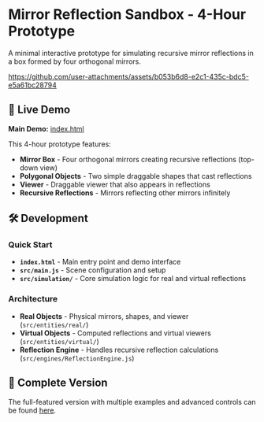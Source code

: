 # Mirror Reflection Sandbox - 4-Hour Prototype

A minimal interactive prototype for simulating recursive mirror reflections in a box formed by four orthogonal mirrors.



https://github.com/user-attachments/assets/b053b6d8-e2c1-435c-bdc5-e5a61bc28794



## 🚀 Live Demo

**Main Demo:** [index.html](index.html)

This 4-hour prototype features:
- **Mirror Box** - Four orthogonal mirrors creating recursive reflections (top-down view)
- **Polygonal Objects** - Two simple draggable shapes that cast reflections
- **Viewer** - Draggable viewer that also appears in reflections
- **Recursive Reflections** - Mirrors reflecting other mirrors infinitely

## 🛠️ Development

### Quick Start
- **`index.html`** - Main entry point and demo interface
- **`src/main.js`** - Scene configuration and setup
- **`src/simulation/`** - Core simulation logic for real and virtual reflections

### Architecture
- **Real Objects** - Physical mirrors, shapes, and viewer (`src/entities/real/`)
- **Virtual Objects** - Computed reflections and virtual viewers (`src/entities/virtual/`)
- **Reflection Engine** - Handles recursive reflection calculations (`src/engines/ReflectionEngine.js`)

## 🔗 Complete Version

The full-featured version with multiple examples and advanced controls can be found [here](https://github.com/THE-RAF/Mirrors).
